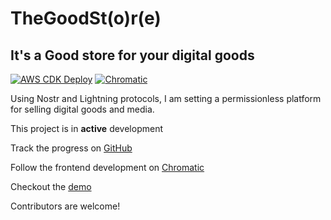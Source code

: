 # TheGoodSt(o)r(e)

## It's a Good store for your digital goods

[![AWS CDK Deploy](https://github.com/abhiShandy/thegoodstr/actions/workflows/aws-cdk.yml/badge.svg)](https://github.com/abhiShandy/thegoodstr/actions/workflows/aws-cdk.yml) [![Chromatic](https://github.com/abhiShandy/thegoodstr/actions/workflows/chromatic.yml/badge.svg)](https://github.com/abhiShandy/thegoodstr/actions/workflows/chromatic.yml)

Using Nostr and Lightning protocols, I am setting a permissionless platform for selling digital goods and media.

This project is in **active** development

Track the progress on [GitHub](https://github.com/abhiShandy/thegoodstr)

Follow the frontend development on [Chromatic](https://640acbdf2c9db57b4e7da9c6-mjkwjlmqoz.chromatic.com/)

Checkout the [demo](https://d20ell93icoqzv.cloudfront.net)

Contributors are welcome!
